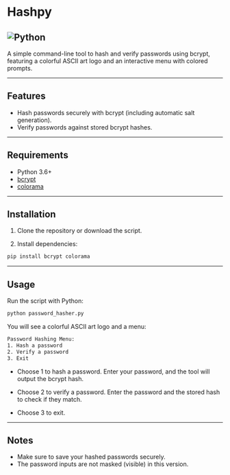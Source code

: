# Hashpy
![Python](https://img.shields.io/badge/python-3670A0?style=for-the-badge&logo=python&logoColor=ffdd54)
---

A simple command-line tool to hash and verify passwords using bcrypt, featuring a colorful ASCII art logo and an interactive menu with colored prompts.

---

## Features

- Hash passwords securely with bcrypt (including automatic salt generation).
- Verify passwords against stored bcrypt hashes.
---

## Requirements

- Python 3.6+
- [bcrypt](https://pypi.org/project/bcrypt/)
- [colorama](https://pypi.org/project/colorama/)

---

## Installation

1. Clone the repository or download the script.

2. Install dependencies:

```bash
pip install bcrypt colorama
```

---
## Usage
Run the script with Python:
```bash
python password_hasher.py
```
You will see a colorful ASCII art logo and a menu:
```bash
Password Hashing Menu:
1. Hash a password
2. Verify a password
3. Exit
```
* Choose 1 to hash a password. Enter your password, and the tool will output the bcrypt hash.

* Choose 2 to verify a password. Enter the password and the stored hash to check if they match.

* Choose 3 to exit.
---
## Notes

* Make sure to save your hashed passwords securely.
* The password inputs are not masked (visible) in this version.
